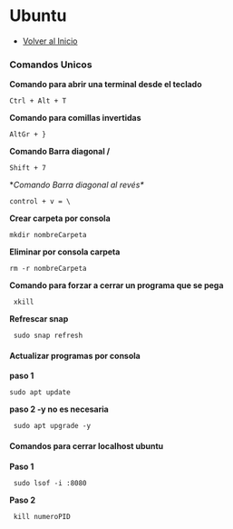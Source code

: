# Ubuntu
- [Volver al Inicio](../README.md)

### Comandos Unicos
**Comando para abrir una terminal desde el teclado**
```ubuntu
Ctrl + Alt + T
```
**Comando para comillas invertidas**
```ubuntu
AltGr + }
```
**Comando Barra diagonal /**
```ubuntu
Shift + 7
```
**Comando Barra diagonal al revés\**
```ubuntu
control + v = \
```
**Crear carpeta por consola**
```ubuntu
mkdir nombreCarpeta
```
**Eliminar por consola carpeta**
```ubuntu
rm -r nombreCarpeta
```
**Comando para forzar a cerrar un programa que se pega**
```ubuntu
 xkill
```
**Refrescar snap**
```ubuntu
 sudo snap refresh
```
#### Actualizar programas por consola
**paso 1**
```ubuntu
sudo apt update
```
**paso 2 -y no es necesaria**
```ubuntu
 sudo apt upgrade -y
```
#### Comandos para cerrar localhost ubuntu
**Paso 1**
```ubuntu
 sudo lsof -i :8080
```
**Paso 2**
```ubuntu
 kill numeroPID
```

